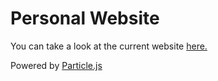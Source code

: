 # Personal Website

You can take a look at the current website [here.](http://connormulqueen.github.io/)

Powered by [Particle.js](https://github.com/VincentGarreau/particles.js/)
